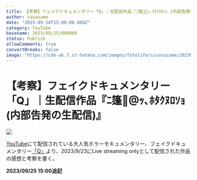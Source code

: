 ```yaml
---
title: 【考察】フェイクドキュメンタリー「Q」｜生配信作品『ﾆ篷ｯ､ﾎﾀｸﾇﾛｿｮ (内部告発の生配信)』
author: sasazame
date: "2023-09-24T15:00:00.000Z"
category: YouTube
basename: 2023/09/25/000000
status: Publish
allowComments: true
convertBreaks: false
image: "https://cdn-ak.f.st-hatena.com/images/fotolife/s/sasazame/20230924/20230924173508.png"
---
```

# 【考察】フェイクドキュメンタリー「Q」｜生配信作品『ﾆ篷ｯ､ﾎﾀｸﾇﾛｿｮ (内部告発の生配信)』

![](https://cdn-ak.f.st-hatena.com/images/fotolife/s/sasazame/20230924/20230924173508.png)

[YouTube](https://d.hatena.ne.jp/keyword/YouTube)にて配信されている大人気ホラーモキュメンタリー、フェイクドキュメンタリー[「Q」](https://d.hatena.ne.jp/keyword/%A1%D6Q%A1%D7)より、2023/9/23にLive streaming onlyとして配信された作品の感想と考察を書く。

<!-- Extended Body -->

**2023/09/25 15:00追記**